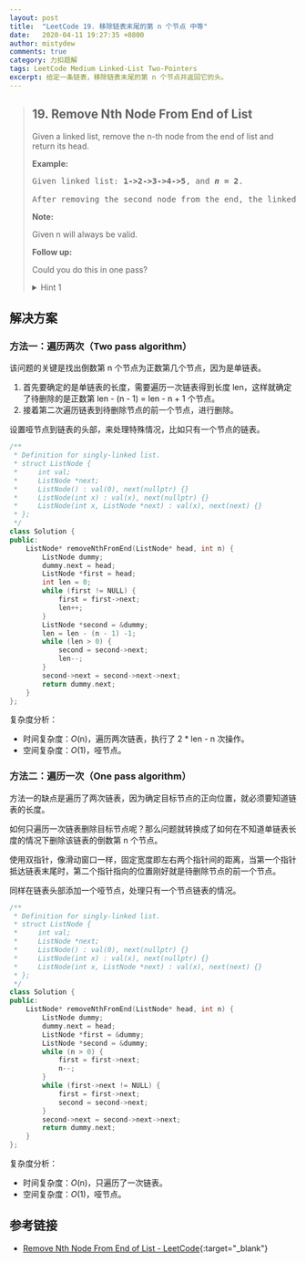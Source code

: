 ```yaml
---
layout: post
title:  "LeetCode 19. 移除链表末尾的第 n 个节点 中等"
date:   2020-04-11 19:27:35 +0800
author: mistydew
comments: true
category: 力扣题解
tags: LeetCode Medium Linked-List Two-Pointers
excerpt: 给定一条链表，移除链表末尾的第 n 个节点并返回它的头。
---
```

> ## 19. Remove Nth Node From End of List
> 
> Given a linked list, remove the n-th node from the end of list and return its head.
> 
> **Example:**
> 
> <pre>
> Given linked list: <strong>1->2->3->4->5</strong>, and <strong><em>n</em> = 2</strong>.
> 
> After removing the second node from the end, the linked list becomes <strong>1->2->3->5</strong>.
> </pre>
> 
> **Note:**
> 
> Given n will always be valid.
> 
> **Follow up:**
> 
> Could you do this in one pass?
> 
> <details>
> <summary>Hint 1</summary>
> Maintain two pointers and update one with a delay of n steps.
> </details>

## 解决方案

### 方法一：遍历两次（Two pass algorithm）

该问题的关键是找出倒数第 n 个节点为正数第几个节点，因为是单链表。
1. 首先要确定的是单链表的长度，需要遍历一次链表得到长度 len，这样就确定了待删除的是正数第 len - (n - 1) = len - n + 1 个节点。
2. 接着第二次遍历链表到待删除节点的前一个节点，进行删除。

设置哑节点到链表的头部，来处理特殊情况，比如只有一个节点的链表。

```cpp
/**
 * Definition for singly-linked list.
 * struct ListNode {
 *     int val;
 *     ListNode *next;
 *     ListNode() : val(0), next(nullptr) {}
 *     ListNode(int x) : val(x), next(nullptr) {}
 *     ListNode(int x, ListNode *next) : val(x), next(next) {}
 * };
 */
class Solution {
public:
    ListNode* removeNthFromEnd(ListNode* head, int n) {
        ListNode dummy;
        dummy.next = head;
        ListNode *first = head;
        int len = 0;
        while (first != NULL) {
            first = first->next;
            len++;
        }
        ListNode *second = &dummy;
        len = len - (n - 1) -1;
        while (len > 0) {
            second = second->next;
            len--;
        }
        second->next = second->next->next;
        return dummy.next;
    }
};
```

复杂度分析：
* 时间复杂度：*O*(n)，遍历两次链表，执行了 2 * len - n 次操作。
* 空间复杂度：*O*(1)，哑节点。

### 方法二：遍历一次（One pass algorithm）

方法一的缺点是遍历了两次链表，因为确定目标节点的正向位置，就必须要知道链表的长度。

如何只遍历一次链表删除目标节点呢？那么问题就转换成了如何在不知道单链表长度的情况下删除该链表的倒数第 n 个节点。

使用双指针，像滑动窗口一样，固定宽度即左右两个指针间的距离，当第一个指针抵达链表末尾时，第二个指针指向的位置刚好就是待删除节点的前一个节点。

同样在链表头部添加一个哑节点，处理只有一个节点链表的情况。

```cpp
/**
 * Definition for singly-linked list.
 * struct ListNode {
 *     int val;
 *     ListNode *next;
 *     ListNode() : val(0), next(nullptr) {}
 *     ListNode(int x) : val(x), next(nullptr) {}
 *     ListNode(int x, ListNode *next) : val(x), next(next) {}
 * };
 */
class Solution {
public:
    ListNode* removeNthFromEnd(ListNode* head, int n) {
        ListNode dummy;
        dummy.next = head;
        ListNode *first = &dummy;
        ListNode *second = &dummy;
        while (n > 0) {
            first = first->next;
            n--;
        }
        while (first->next != NULL) {
            first = first->next;
            second = second->next;
        }
        second->next = second->next->next;
        return dummy.next;
    }
};
```

复杂度分析：
* 时间复杂度：*O*(n)，只遍历了一次链表。
* 空间复杂度：*O*(1)，哑节点。

## 参考链接

* [Remove Nth Node From End of List - LeetCode](https://leetcode.com/problems/remove-nth-node-from-end-of-list/){:target="_blank"}
